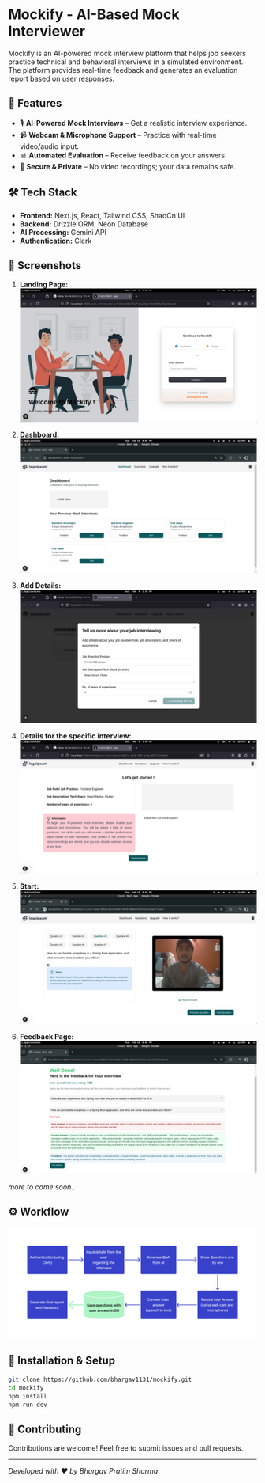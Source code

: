 # Mockify - AI-Based Mock Interviewer  

Mockify is an AI-powered mock interview platform that helps job seekers practice technical and behavioral interviews in a simulated environment. The platform provides real-time feedback and generates an evaluation report based on user responses.  

## 🚀 Features  
- 🎙️ **AI-Powered Mock Interviews** – Get a realistic interview experience.  
- 📹 **Webcam & Microphone Support** – Practice with real-time video/audio input.  
- 📊 **Automated Evaluation** – Receive feedback on your answers.  
- 💾 **Secure & Private** – No video recordings; your data remains safe.  

## 🛠️ Tech Stack  
- **Frontend:** Next.js, React, Tailwind CSS, ShadCn UI 
- **Backend:** Drizzle ORM, Neon Database  
- **AI Processing:** Gemini API  
- **Authentication:** Clerk

## 📸 Screenshots  
1. **Landing Page:**
![alt text](images/landing.png)

2. **Dashboard:**
![alt text](images/dashboard.png)

3. **Add Details:**
![alt text](images/addNew.png)

4. **Details for the specific interview:**
![alt text](images/interviewDetails.png)

5. **Start:**
![alt text](images/startInterview.png)

6. **Feedback Page:**
![alt text](images/feedback.png)

*more to come soon..*

## ⚙️ Workflow
![alt text](public/workflow.png)

## 🔧 Installation & Setup  
```sh
git clone https://github.com/bhargav1131/mockify.git  
cd mockify  
npm install  
npm run dev 
``` 

## 🤝 Contributing
Contributions are welcome! Feel free to submit issues and pull requests.

---

*Developed with ❤️ by Bhargav Pratim Sharma*
